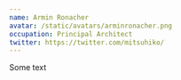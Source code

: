```yaml
---
name: Armin Ronacher
avatar: /static/avatars/arminronacher.png
occupation: Principal Architect
twitter: https://twitter.com/mitsuhiko/
---
```


Some text